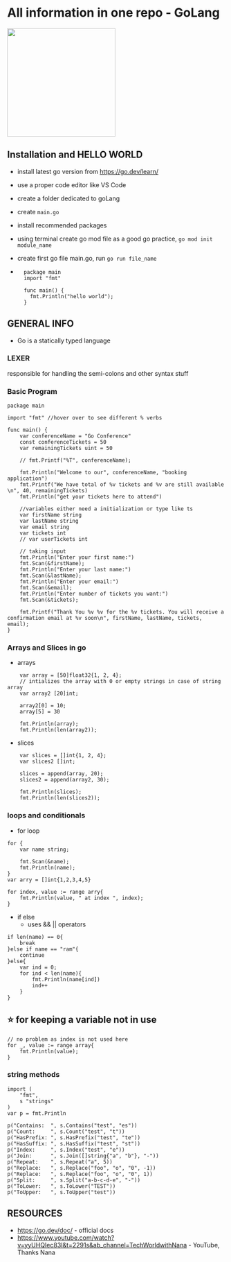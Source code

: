 # All information in one repo - GoLang
<img src="https://cdn.thenewstack.io/media/2022/05/57bb2a1f-golang.png" height="250px"/>

## Installation and HELLO WORLD
- install latest go version from https://go.dev/learn/
- use a proper code editor like VS Code
- create a folder dedicated to goLang
- create ```main.go```
- install recommended packages
- using terminal create go mod file as a good go practice, ```go mod init module_name```
- create first go file main.go, run ```go run file_name```

- ```
    package main
    import "fmt"

    func main() {
      fmt.Println("hello world");
    }
  ```
 ## GENERAL INFO
 - Go is a statically typed language

### LEXER
responsible for handling the semi-colons and other syntax stuff

### Basic Program
```
package main

import "fmt" //hover over to see different % verbs

func main() {
	var conferenceName = "Go Conference"
	const conferenceTickets = 50
	var remainingTickets uint = 50

	// fmt.Printf("%T", conferenceName);

	fmt.Println("Welcome to our", conferenceName, "booking application")
	fmt.Printf("We have total of %v tickets and %v are still available \n", 40, remainingTickets)
	fmt.Println("get your tickets here to attend")

	//variables either need a initialization or type like ts
	var firstName string
	var lastName string
	var email string
	var tickets int
	// var userTickets int

	// taking input
	fmt.Println("Enter your first name:")
	fmt.Scan(&firstName);
	fmt.Println("Enter your last name:")
	fmt.Scan(&lastName);
	fmt.Println("Enter your email:")
	fmt.Scan(&email);
	fmt.Println("Enter number of tickets you want:")
	fmt.Scan(&tickets);

	fmt.Printf("Thank You %v %v for the %v tickets. You will receive a confirmation email at %v soon\n", firstName, lastName, tickets, email); 
}
```

### Arrays and Slices in go
- arrays

```
	var array = [50]float32{1, 2, 4};
	// intializes the array with 0 or empty strings in case of string array
	var array2 [20]int;

	array2[0] = 10;
	array[5] = 30

	fmt.Println(array);
	fmt.Println(len(array2));
```
- slices

```
	var slices = []int{1, 2, 4};
	var slices2 []int;

	slices = append(array, 20);
	slices2 = append(array2, 30);

	fmt.Println(slices);
	fmt.Println(len(slices2));
```

### loops and conditionals
- for loop

```
for {
	var name string;

	fmt.Scan(&name);
	fmt.Println(name);
}
var arry = []int{1,2,3,4,5}

for index, value := range arry{
	fmt.Println(value, " at index ", index);
}
```
- if else
	- uses && || operators
```
if len(name) == 0{
	break
}else if name == "ram"{
	continue
}else{
	var ind = 0;
	for ind < len(name){
		fmt.Println(name[ind])
		ind++
	}
}
```

## ⭐ for keeping a variable not in use
```
// no problem as index is not used here
for _, value := range array{
	fmt.Println(value);
}
```

### string methods
```
import (
	"fmt",
	s "strings"
)
var p = fmt.Println

p("Contains:  ", s.Contains("test", "es"))
p("Count:     ", s.Count("test", "t"))
p("HasPrefix: ", s.HasPrefix("test", "te"))
p("HasSuffix: ", s.HasSuffix("test", "st"))
p("Index:     ", s.Index("test", "e"))
p("Join:      ", s.Join([]string{"a", "b"}, "-"))
p("Repeat:    ", s.Repeat("a", 5))
p("Replace:   ", s.Replace("foo", "o", "0", -1))
p("Replace:   ", s.Replace("foo", "o", "0", 1))
p("Split:     ", s.Split("a-b-c-d-e", "-"))
p("ToLower:   ", s.ToLower("TEST"))
p("ToUpper:   ", s.ToUpper("test"))
```



## RESOURCES
- https://go.dev/doc/ - official docs
- https://www.youtube.com/watch?v=yyUHQIec83I&t=2291s&ab_channel=TechWorldwithNana - YouTube, Thanks Nana

